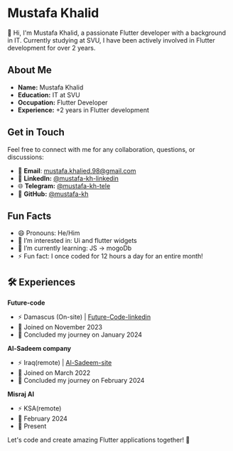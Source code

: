# Mustafa Khalid
👋 Hi, I'm Mustafa Khalid, a passionate Flutter developer with a background in IT. Currently studying at SVU, I have been actively involved in Flutter development for over 2 years.

## About Me
- **Name:** Mustafa Khalid
- **Education:** IT at SVU
- **Occupation:** Flutter Developer
- **Experience:** +2 years in Flutter development

## Get in Touch
Feel free to connect with me for any collaboration, questions, or discussions:

- 📧 **Email**: [mustafa.khalied.98@gmail.com](mustafa.khalied.98@gmail.com)
- 🔗 **LinkedIn:** [@mustafa-kh-linkedin](https://www.linkedin.com/in/mustafa-suliman-951935155/)
- 🌐 **Telegram:** [@mustafa-kh-tele](https://t.me/Mustafakh3661)
- 🚀 **GitHub:** [@mustafa-kh](https://github.com/mustafa-kh-98)


## Fun Facts

- 😄 Pronouns: He/Him
- 👀 I’m interested in: Ui and flutter widgets
- 🌱 I’m currently learning: JS -> mogoDb
- ⚡ Fun fact: I once coded for 12 hours a day for an entire month!

## 🛠️ Experiences
 **Future-code**
- ⚡ Damascus (On-site) | [Future-Code-linkedin](https://www.linkedin.com/company/0future-code/)
- 🚀 Joined on November 2023
- 🏁 Concluded my journey on January 2024

 **Al-Sadeem company**
- ⚡ Iraq(remote) | [Al-Sadeem-site](https://alsadeem.net/)
- 🚀 Joined on March 2022
- 🏁 Concluded my journey on February 2024

**Misraj AI**
- ⚡ KSA(remote)
- 🚀 February 2024
- 🏁 Present


Let's code and create amazing Flutter applications together! 🚀
